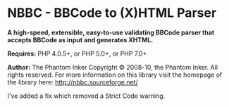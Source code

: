 # NBBC - BBCode to (X)HTML Parser

**A high-speed, extensible, easy-to-use validating BBCode parser that accepts BBCode as input and generates XHTML.**

**Requires:** PHP 4.0.5+, or PHP 5.0+, or PHP 7.0+

**Author:** The Phantom Inker
Copyright © 2008-10, the Phantom Inker. All rights reserved.
For more information on this library visit the homepage
of the library here: http://nbbc.sourceforge.net/

I've added a fix which removed a Strict Code warning.
